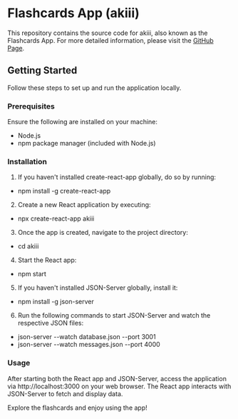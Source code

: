 # Flashcards App (akiii)

This repository contains the source code for akiii, also known as the Flashcards App. For more detailed information, please visit the [GitHub Page](https://asra707.github.io/FlashCardApp/).

## Getting Started

Follow these steps to set up and run the application locally.

### Prerequisites

Ensure the following are installed on your machine:

- Node.js
- npm package manager (included with Node.js)

### Installation

1. If you haven't installed create-react-app globally, do so by running:

- npm install -g create-react-app

2. Create a new React application by executing:

- npx create-react-app akiii

3. Once the app is created, navigate to the project directory:

- cd akiii

4. Start the React app:

- npm start

5. If you haven't installed JSON-Server globally, install it:

- npm install -g json-server

6. Run the following commands to start JSON-Server and watch the respective JSON files:

- json-server --watch database.json --port 3001
- json-server --watch messages.json --port 4000


### Usage

After starting both the React app and JSON-Server, access the application via http://localhost:3000 on your web browser. The React app interacts with JSON-Server to fetch and display data.

Explore the flashcards and enjoy using the app!
